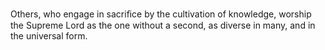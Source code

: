 Others, who engage in sacriﬁce by the cultivation of knowledge, worship the Supreme Lord as the one without a second, as diverse in many, and in the universal form.